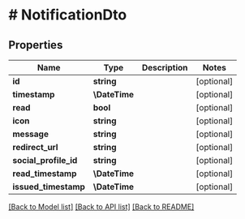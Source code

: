 # # NotificationDto

## Properties

Name | Type | Description | Notes
------------ | ------------- | ------------- | -------------
**id** | **string** |  | [optional]
**timestamp** | **\DateTime** |  | [optional]
**read** | **bool** |  | [optional]
**icon** | **string** |  | [optional]
**message** | **string** |  | [optional]
**redirect_url** | **string** |  | [optional]
**social_profile_id** | **string** |  | [optional]
**read_timestamp** | **\DateTime** |  | [optional]
**issued_timestamp** | **\DateTime** |  | [optional]

[[Back to Model list]](../../README.md#models) [[Back to API list]](../../README.md#endpoints) [[Back to README]](../../README.md)
